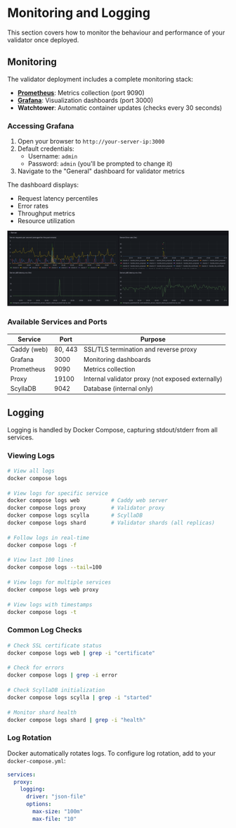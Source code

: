 # Monitoring and Logging

This section covers how to monitor the behaviour and performance of your
validator once deployed.

## Monitoring

The validator deployment includes a complete monitoring stack:

- **[Prometheus](https://prometheus.io/)**: Metrics collection (port 9090)
- **[Grafana](https://grafana.com/)**: Visualization dashboards (port 3000)
- **Watchtower**: Automatic container updates (checks every 30 seconds)

### Accessing Grafana

1. Open your browser to `http://your-server-ip:3000`
2. Default credentials:
   - Username: `admin`
   - Password: `admin` (you'll be prompted to change it)
3. Navigate to the "General" dashboard for validator metrics

The dashboard displays:
- Request latency percentiles
- Error rates
- Throughput metrics
- Resource utilization

![img.png](dashboard-example.png)

### Available Services and Ports

| Service | Port | Purpose |
|---------|------|---------|
| Caddy (web) | 80, 443 | SSL/TLS termination and reverse proxy |
| Grafana | 3000 | Monitoring dashboards |
| Prometheus | 9090 | Metrics collection |
| Proxy | 19100 | Internal validator proxy (not exposed externally) |
| ScyllaDB | 9042 | Database (internal only) |

## Logging

Logging is handled by Docker Compose, capturing stdout/stderr from all services.

### Viewing Logs

```bash
# View all logs
docker compose logs

# View logs for specific service
docker compose logs web          # Caddy web server
docker compose logs proxy        # Validator proxy
docker compose logs scylla       # ScyllaDB
docker compose logs shard        # Validator shards (all replicas)

# Follow logs in real-time
docker compose logs -f

# View last 100 lines
docker compose logs --tail=100

# View logs for multiple services
docker compose logs web proxy

# View logs with timestamps
docker compose logs -t
```

### Common Log Checks

```bash
# Check SSL certificate status
docker compose logs web | grep -i "certificate"

# Check for errors
docker compose logs | grep -i error

# Check ScyllaDB initialization
docker compose logs scylla | grep -i "started"

# Monitor shard health
docker compose logs shard | grep -i "health"
```

### Log Rotation

Docker automatically rotates logs. To configure log rotation, add to your `docker-compose.yml`:

```yaml
services:
  proxy:
    logging:
      driver: "json-file"
      options:
        max-size: "100m"
        max-file: "10"
```

